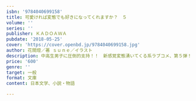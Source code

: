 ```yaml
---
isbn: '9784040699158'
title: 可愛ければ変態でも好きになってくれますか？　５
volume: ''
series: ''
publisher: ＫＡＤＯＡＷＡ
pubdate: '2018-05-25'
cover: 'https://cover.openbd.jp/9784040699158.jpg'
author: 花間燈／著 ｓｕｎｅ／イラスト
description: 中高生男子に圧倒的支持！！　新感覚変態湧いてくる系ラブコメ、第５弾！
price: '600'
genre: ''
target: 一般
format: 文庫
content: 日本文学、小説・物語

---
```

